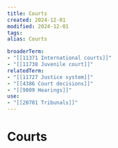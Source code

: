 ```yaml
---
title: Courts
created: 2024-12-01
modified: 2024-12-01
tags: 
alias: Courts

broaderTerm:
- "[[11371 International courts]]"
- "[[11738 Juvenile court]]"
relatedTerm:
- "[[11727 Justice system]]"
- "[[4386 Court decisions]]"
- "[[9809 Hearings]]"
use:
- "[[20701 Tribunals]]"
---
```

# Courts
